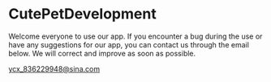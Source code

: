 # CutePetDevelopment




Welcome everyone to use our app. If you encounter a bug during the use or have any suggestions for our app, you can contact us through the email below. We will correct and improve as soon as possible.



ycx_836229948@sina.com
